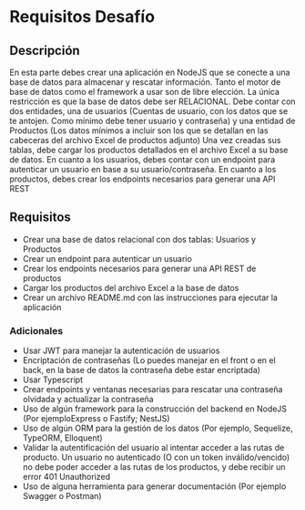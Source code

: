 # Requisitos Desafío

## Descripción
En esta parte debes crear una aplicación en NodeJS que se conecte a una
base de datos para almacenar y rescatar información. Tanto el motor de base de datos como el
framework a usar son de libre elección. La única restricción es que la base de datos debe ser
RELACIONAL.
Debe contar con dos entidades, una de usuarios (Cuentas de usuario, con los datos que se te antojen.
Como mínimo debe tener usuario y contraseña) y una entidad de Productos (Los datos mínimos a
incluir son los que se detallan en las cabeceras del archivo Excel de productos adjunto)
Una vez creadas sus tablas, debe cargar los productos detallados en el archivo Excel a su base de
datos.
En cuanto a los usuarios, debes contar con un endpoint para autenticar un usuario en base a su
usuario/contraseña.
En cuanto a los productos, debes crear los endpoints necesarios para generar una API REST

## Requisitos
- Crear una base de datos relacional con dos tablas: Usuarios y Productos
- Crear un endpoint para autenticar un usuario
- Crear los endpoints necesarios para generar una API REST de productos
- Cargar los productos del archivo Excel a la base de datos
- Crear un archivo README.md con las instrucciones para ejecutar la aplicación

### Adicionales
- Usar JWT para manejar la autenticación de usuarios
- Encriptación de contraseñas (Lo puedes manejar en el front o en el back, en la base de datos la contraseña debe estar encriptada)
- Usar Typescript
- Crear endpoints y ventanas necesarias para rescatar una contraseña olvidada y actualizar la contraseña
- Uso de algún framework para la construcción del backend en NodeJS (Por ejemploExpress o Fastify; NestJS)
- Uso de algún ORM para la gestión de los datos (Por ejemplo, Sequelize, TypeORM, Elloquent)
- Validar la autentificación del usuario al intentar acceder a las rutas de producto. Un usuario no autenticado (O con un token inválido/vencido) no debe poder acceder a las rutas de los productos, y debe recibir un error 401 Unauthorized
- Uso de alguna herramienta para generar documentación (Por ejemplo Swagger o Postman)